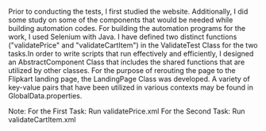 Prior to conducting the tests, I first studied the website. Additionally, I did some study on some of the components that would be needed while building automation codes. For building the automation programs for the work, I used Selenium with Java. I have defined two distinct functions ("validatePrice" and "validateCartItem") in the ValidateTest Class for the two tasks.In order to write scripts that run effectively and efficiently, I designed an AbstractComponent Class that includes the shared functions that are utilized by other classes. For the purpose of rerouting the page to the Flipkart landing page, the LandingPage Class was developed. A variety of key-value pairs that have been utilized in various contexts may be found in GlobalData.properties.

Note:
For the First Task: Run validatePrice.xml
For the Second Task: Run validateCartItem.xml 